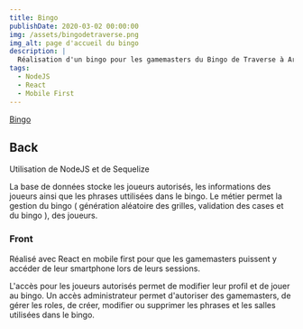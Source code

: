 ```yaml
---
title: Bingo
publishDate: 2020-03-02 00:00:00
img: /assets/bingodetraverse.png
img_alt: page d'accueil du bingo
description: |
  Réalisation d'un bingo pour les gamemasters du Bingo de Traverse à Arras
tags:
  - NodeJS
  - React
  - Mobile First
---
```


[Bingo](https://bingodetraverse.webvibebuilder.fr/)

## Back

Utilisation de NodeJS et de Sequelize

La base de données stocke les joueurs autorisés, les informations des joueurs ainsi que les phrases uttilisées dans le bingo.
Le métier permet la gestion du bingo ( génération aléatoire des grilles, validation des cases et du bingo ), des joueurs.

### Front

Réalisé avec React en mobile first pour que les gamemasters puissent y accéder de leur smartphone lors de leurs sessions.

L'accès pour les joueurs autorisés permet de modifier leur profil et de jouer au bingo.
Un accès administrateur permet d'autoriser des gamemasters, de gérer les roles, de créer, modifier ou supprimer les phrases et les salles utilisées dans le bingo. 
